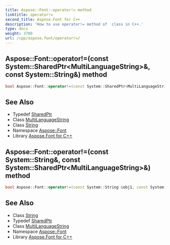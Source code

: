 ```yaml
---
title: Aspose::Font::operator!= method
linktitle: operator!=
second_title: Aspose.Font for C++
description: 'How to use operator!= method of  class in C++.'
type: docs
weight: 3700
url: /cpp/aspose.font/operator!=/
---
```

## Aspose::Font::operator!=(const System::SharedPtr\<MultiLanguageString\>\&, const System::String\&) method




```cpp
bool Aspose::Font::operator!=(const System::SharedPtr<MultiLanguageString> &obj1, const System::String &obj2)
```

## See Also

* Typedef [SharedPtr](../../system/sharedptr/)
* Class [MultiLanguageString](../multilanguagestring/)
* Class [String](../../system/string/)
* Namespace [Aspose::Font](../)
* Library [Aspose.Font for C++](../../)
## Aspose::Font::operator!=(const System::String\&, const System::SharedPtr\<MultiLanguageString\>\&) method




```cpp
bool Aspose::Font::operator!=(const System::String &obj1, const System::SharedPtr<MultiLanguageString> &obj2)
```

## See Also

* Class [String](../../system/string/)
* Typedef [SharedPtr](../../system/sharedptr/)
* Class [MultiLanguageString](../multilanguagestring/)
* Namespace [Aspose::Font](../)
* Library [Aspose.Font for C++](../../)
